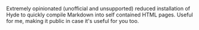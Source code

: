 Extremely opinionated (unofficial and unsupported) reduced installation of Hyde to quickly compile Markdown into self contained HTML pages. Useful for me, making it public in case it's useful for you too.